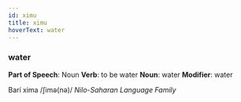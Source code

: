 ```yaml
---
id: ximu
title: ximu
hoverText: water
---
```


### water

**Part of Speech**: Noun
**Verb**: to be water
**Noun**: water
**Modifier**: water

Barí xima /ʃimə(nə)/
*Nilo-Saharan Language Family*
